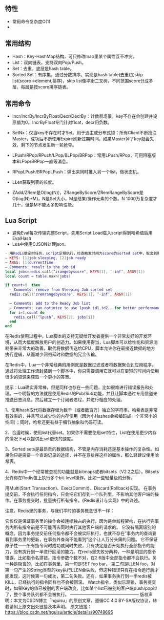 
## 特性

* 常用命令复杂度O(1)
* 

## 常用结构

* Hash：Key-HashMap结构，可只修改map里某个属性互不冲突。
* List：双向链表，支持双向Pop/Push。
* Set：去重，底层是hash table。
* Sorted Set：有序集，通过分数排序。实现是hash table(去重)加skip list(score->element,排序)，skip list像平衡二叉树，不同范围score分成多层，每层是按score排序链表。

## 常用命令

* Incr/IncrBy/IncrByFloat/Decr/DecrBy：计数器场景，key不存在会创建并设原值为0。IncrByFloat专门针对float，decr用负数。

* SetNx：仅当key不存在时才Set。用于选主或分布式锁：所有Client不断抢注Master，成功后不断使用Expire刷新过期时间。如果Master掉了key就会失效，剩下的节点发生新一轮抢夺。

* LPush/RPop/RPush/LPop/BLPop/BRPop：常用LPush/RPop，可用阻塞版本BLPop/BRPop一直等消息。
* RPopLPush/BRPopLPush：弹出来同时推入另一个list，做状态机。
* LLen获取列表的长度。

* ZAdd/ZRem是O(log(N))，ZRangeByScore/ZRemRangeByScore是O(log(N)+M)，N是Set大小，M是结果/操作元素的个数。N 1000万复杂度才几十，但是M不能太多影响性能。

## Lua Script

* 避免Eval每次传输完整Script，先用Script Load载入script得到哈希值后用EvalHash
* Lua中使用CJSON处理json。

```lua
- 用Redis做定时任务，script定期执行，检查触发时间为score的sorted set中，取出到期任务放到list中给订阅Client blocking popup。
— KEYS: [1]job:sleeping, [2]job:ready
— ARGS: [1]currentTime
— Comments: result is the job id
local jobs=redis.call(‘zrangebyscore’, KEYS[1], ‘-inf’, ARGV[1])
local count = table.maxn(jobs)
 
if count>0  then
  — Comments: remove from Sleeping Job sorted set
  redis.call(‘zremrangebyscore’, KEYS[1], ‘-inf’, ARGV[1])
 
  — Comments: add to the Ready Job list
  — Comments: can optimize to use lpush id1,id2,… for better performance
  for i=1,count do
    redis.call(‘lpush’, KEYS[2], jobs[i])
  end
end
```
 

在Redis使用过程中，Lua脚本的支持无疑给开发者提供一个非常友好的开发环境，从而大幅度解放用户的创造力。如果使用得当，Lua脚本可以给性能和资源消耗带来非常大的改善。取代将数据传送给CPU，脚本允许你在最接近数据的地方执行逻辑，从而减少网络延时和数据的冗余传输。

在Redis中，Lua一个非常经典的用例就是数据过滤或者将数据聚合到应用程序。通过将处理工作流封装到一个脚本中，你只需要调用它就可以在更短的时间内使用很少的资源来获取一个更小的答案。

提示：Lua确实非常棒，但是同样也存在一些问题，比如很难进行错误报告和处理。一个明智的方法就是使用Redis的Pub/Sub功能，并且让脚本通过专用信道来推送日志消息。然后建立一个订阅者进程，并进行相应的处理。

1、使用hash取代将数据存储为数千（或者数百万）独立的字符串。哈希表是非常有效率的，并且可以减少你的内存使用（因为小Hashes会被编码成一个非常小的空间）；同时，哈希还更有益于细节抽象和代码可读。

2、合适时候，使用list代替set。如果你不需要使用set特性，List在使用更少内存的情况下可以提供比set更快的速度。

3、Sorted sets是最昂贵的数据结构，不管是内存消耗还是基本操作的复杂性。如果你只是需要一个查询记录的途径，并不在意排序这样的属性，那么轻建议使用哈希表。

4、Redis中一个经常被忽视的功能就是bitmaps或者bitsets（V2.2之后）。Bitsets允许你在Redis值上执行多个bit-level操作，比如一些轻量级的分析。

用Multi(Start Transaction)、Exec(Commit)、Discard(Rollback)实现。 在事务提交前，不会执行任何指令，只会把它们存到一个队列里，不影响其他客户端的操作。在事务提交时，批量执行所有指令。《Redis设计与实现》中的详述。

注意，Redis里的事务，与我们平时的事务概念很不一样：

它仅仅是保证事务里的操作会被连续独占的执行。因为是单线程架构，在执行完事务内所有指令前是不可能再去同时执行其他客户端的请求的。
它没有隔离级别的概念，因为事务提交前任何指令都不会被实际执行，也就不存在”事务内的查询要看到事务里的更新，在事务外查询不能看到”这个让人万分头痛的问题。
它不保证原子性——所有指令同时成功或同时失败，只有决定是否开始执行全部指令的能力，没有执行到一半进行回滚的能力。在redis里失败分两种，一种是明显的指令错误，比如指令名拼错，指令参数个数不对，在2.6版中全部指令都不会执行。另一种是隐含的，比如在事务里，第一句是SET foo bar， 第二句是LLEN foo，对第一句产生的String类型的key执行LLEN会失败，但这种错误只有在指令运行后才能发现，这时候第一句成功，第二句失败。还有，如果事务执行到一半redis被KILL，已经执行的指令同样也不会被回滚。
Watch指令，类似乐观锁，事务提交时，如果Key的值已被别的客户端改变，比如某个list已被别的客户端push/pop过了，整个事务队列都不会被执行。
————————————————
版权声明：本文为CSDN博主「hguisu」的原创文章，遵循CC 4.0 BY-SA版权协议，转载请附上原文出处链接及本声明。
原文链接：https://blog.csdn.net/hguisu/article/details/90748695

